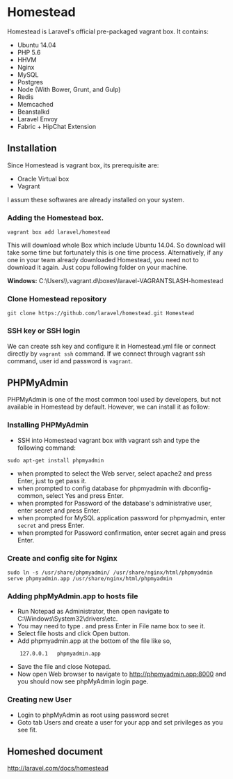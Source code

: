 # Homestead
Homestead is Laravel's official pre-packaged vagrant box. It contains:

* Ubuntu 14.04
* PHP 5.6
* HHVM
* Nginx
* MySQL
* Postgres
* Node (With Bower, Grunt, and Gulp)
* Redis
* Memcached
* Beanstalkd
* Laravel Envoy
* Fabric + HipChat Extension

## Installation
Since Homestead is vagrant box, its prerequisite are:

* Oracle Virtual box
* Vagrant

I assum these softwares are already installed on your system.

### Adding the Homestead box.

```
vagrant box add laravel/homestead
```

This will download whole Box which include Ubuntu 14.04. So download will take some time but fortunately this is one time process. Alternatively, if any one in your team already downloaded Homestead, you need not to download it again. Just copu following folder on your machine.

**Windows:** C:\\Users\\<YourName>\\.vagrant.d\\boxes\\laravel-VAGRANTSLASH-homestead

### Clone Homestead repository

```
git clone https://github.com/laravel/homestead.git Homestead
```

### SSH key or SSH login

We can create ssh key and configure it in Homestead.yml file or connect directly by `vagrant ssh` command. If we connect through vagrant ssh command, user id and password is `vagrant`.

## PHPMyAdmin

PHPMyAdmin is one of the most common tool used by developers, but not available in Homestead by default. However, we can install it as follow:

### Installing PHPMyAdmin

* SSH into Homestead vagrant box with vagrant ssh and type the following command:

```
sudo apt-get install phpmyadmin
```

* when prompted to select the Web server, select apache2 and press Enter, just to get pass it.
* when prompted to config database for phpmyadmin with dbconfig-common, select Yes and press Enter.
* when prompted for Password of the database's administrative user, enter secret and press Enter.
* when prompted for MySQL application password for phpmyadmin, enter `secret` and press Enter.
* when prompted for Password confirmation, enter secret again and press Enter.

### Create and config site for Nginx

```
sudo ln -s /usr/share/phpmyadmin/ /usr/share/nginx/html/phpmyadmin
serve phpmyadmin.app /usr/share/nginx/html/phpmyadmin
```

### Adding phpMyAdmin.app to hosts file

* Run Notepad as Administrator, then open navigate to C:\Windows\System32\drivers\etc.
* You may need to type *.* and press Enter in File name box to see it.
* Select file hosts and click Open button.
* Add phpmyadmin.app at the bottom of the file like so,

```
    127.0.0.1   phpmyadmin.app
```

* Save the file and close Notepad.
* Now open Web browser to navigate to http://phpmyadmin.app:8000 and you should now see phpMyAdmin login page.

### Creating new User

* Login to phpMyAdmin as root using password secret
* Goto tab Users and create a user for your app and set privileges as you see fit.

## Homeshed document

http://laravel.com/docs/homestead
